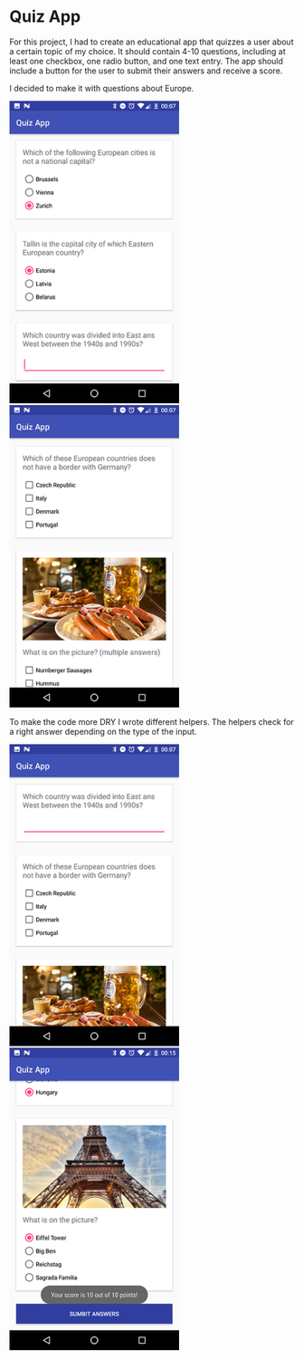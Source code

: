 # Quiz App

For this project, I had to create an educational app that quizzes a user about a certain topic of my choice.
It should contain 4-10 questions, including at least one checkbox, one radio button, and one text entry.
The app should include a button for the user to submit their answers and receive a score.

I decided to make it with questions about Europe.

<img src="/readme_imgs/quizapp1.png" width="300" />    <img src="/readme_imgs/quizapp2.png" width="300" />

To make the code more DRY I wrote different helpers. The helpers check for a right answer depending on the type of the input.

<img src="/readme_imgs/quizapp3.png" width="300" />    <img src="/readme_imgs/quizapp4.png" width="300" />
